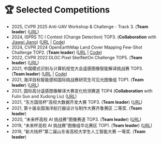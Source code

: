 # 🏆 Selected Competitions

- 2025, CVPR 2025 Anti-UAV Workshop & Challenge - Track 3. (**Team leader**) ([URL](https://anti-uav.github.io/))
- 2024, ISPRS TC I Contest (Change Detection) TOP3. (**Collaboration** with [Jiawei Jiang](https://nightsongs.github.io/)) ([URL](https://www.gaofen-challenge.com/challenge) \| [Code](https://github.com/NightSongs/ISPRS2024_ChangeDetection_TOP3))
- 2024, CVPR 2024 OpenEarthMap Land Cover Mapping Few-Shot Challenge TOP2. (**Team leader**) ([URL](https://cliffbb.github.io/OEM-Fewshot-Challenge/) \| [Code](https://github.com/earth-insights/ClassTrans))
- 2022, CVPR 2022 DLGC Pixel SkelNetOn Challenge TOP5. (**Team leader**) ([URL](https://sites.google.com/view/dlgc-workshop-cvpr2023))
- 2021, 中国模式识别与计算机视觉大会遥感图像智能解译挑战赛 TOP3. (**Team leader**) ([URL](https://captain-whu.github.io/PRCV2021_RS/index.html) \| [Code](https://github.com/likyoo/PRCV2021_ChangeDetection_Top3))
- 2021, 海洋目标智能感知国际挑战赛研究生可见光图像组 TOP1. (**Team leader**) ([URL](https://www.smartship.cn/?type=productinfo&S_id=172))
- 2021, 国际高分遥感图像解译大赛变化检测赛道 TOP4 (**Collaboration** with Fulin Sun and Xudong Liu) ([URL](https://www.gaofen-challenge.com/challenge))
- 2021, “东方国信杯”高校大数据开发大赛 TOP3. (**Team leader**) ([URL](https://www.turingtopia.com/))
- 2021, 第十届全国海洋航行器设计与制作大赛齐鲁赛区 二等奖. (**Team leader**)
- 2020, “未来杯高校 AI 挑战赛”图像赛道 TOP3. (**Team leader**) ([URL](https://ai.futurelab.tv/))
- 2019, “未来杯高校 AI 挑战赛”图像组华北赛区 TOP1. (**Team leader**) ([URL](https://www.smartship.cn/?type=productinfo&S_id=172))
- 2019, “新大陆杯”第二届山东省高校大学生人工智能大赛 一等奖. (**Team leader**)